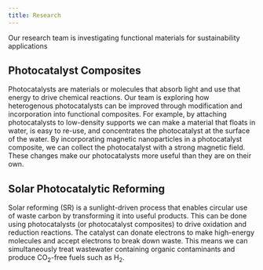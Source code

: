 ```yaml
---
title: Research
---
```



Our research team is investigating functional materials for sustainability applications

## Photocatalyst Composites

Photocatalysts are materials or molecules that absorb light and use that energy to drive chemical reactions. Our team is exploring
how heterogenous photocatalysts can be improved through modification and incorporation into functional composites. For example, 
by attaching photocatalysts to low-density supports we can make a material that floats in water, is easy to re-use, and concentrates the
photocatalyst at the surface of the water. By incorporating magnetic nanoparticles in a photocatalyst composite, we can collect the
photocatalyst with a strong magnetic field. These changes make our photocatalysts more useful than they are on their own.

## Solar Photocatalytic Reforming

Solar reforming (SR) is a sunlight-driven process that enables circular use of waste carbon by transforming it into useful products.
This can be done using photocatalysts (or photocatalyst composites) to drive oxidation and reduction reactions. The catalyst can donate
electrons to make high-energy molecules and accept electrons to break down waste. This means we can simultaneously treat wastewater 
containing organic contaminants and produce CO<sub>2</sub>-free fuels such as H<sub>2</sub>.

